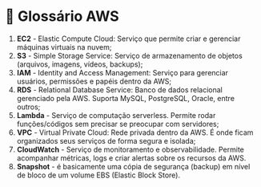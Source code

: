 # 📘 Glossário AWS

1. **EC2** - Elastic Compute Cloud: Serviço que permite criar e gerenciar máquinas virtuais na nuvem;
2. **S3** - Simple Storage Service: Serviço de armazenamento de objetos (arquivos, imagens, vídeos, backups);
3. **IAM** - Identity and Access Management: Serviço para gerenciar usuários, permissões e papéis dentro da AWS;
4. **RDS** - Relational Database Service: Banco de dados relacional gerenciado pela AWS. Suporta MySQL, PostgreSQL, Oracle, entre outros;
5. **Lambda** - Serviço de computação serverless. Permite rodar funções/códigos sem precisar se preocupar com servidores;
6. **VPC** - Virtual Private Cloud: Rede privada dentro da AWS. É onde ficam organizados seus serviços de forma segura e isolada;
7. **CloudWatch** - Serviço de monitoramento e observabilidade. Permite acompanhar métricas, logs e criar alertas sobre os recursos da AWS.
8. **Snapshot** - é basicamente uma cópia de segurança (backup) em nível de bloco de um volume EBS (Elastic Block Store).